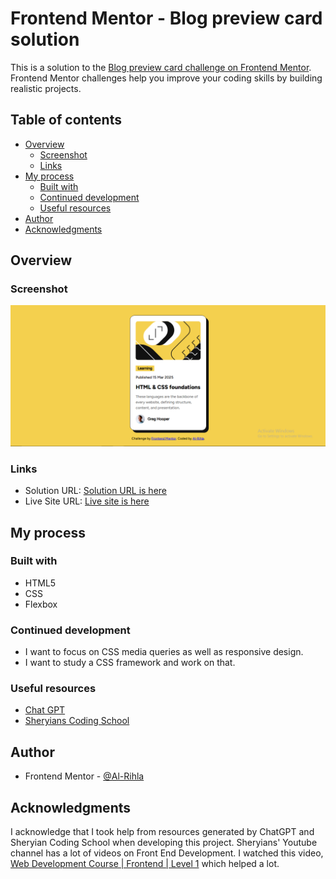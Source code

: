 # Frontend Mentor - Blog preview card solution

This is a solution to the [Blog preview card challenge on Frontend Mentor](https://www.frontendmentor.io/challenges/blog-preview-card-ckPaj01IcS). Frontend Mentor challenges help you improve your coding skills by building realistic projects. 

## Table of contents

- [Overview](#overview)
  - [Screenshot](#screenshot)
  - [Links](#links)
- [My process](#my-process)
  - [Built with](#built-with)
  - [Continued development](#continued-development)
  - [Useful resources](#useful-resources)
- [Author](#author)
- [Acknowledgments](#acknowledgments)


## Overview

### Screenshot

![This is the screenshot of the solution](./Screenshot.PNG)

### Links

- Solution URL: [Solution URL is here]((https://www.frontendmentor.io/solutions/blog-preview-card-built-with-flex-MUHC3UgWqa))
- Live Site URL: [Live site is here](https://al-rihla.github.io/blog-preview-card/)

## My process

### Built with

- HTML5
- CSS
- Flexbox

### Continued development

- I want to focus on CSS media queries as well as responsive design.
- I want to study a CSS framework and work on that.

### Useful resources

- [Chat GPT](https://chatgpt.com/)
- [Sheryians Coding School](https://www.youtube.com/@sheryians)

## Author

- Frontend Mentor - [@Al-Rihla](https://www.frontendmentor.io/profile/Al-Rihla)

## Acknowledgments

I acknowledge that I took help from resources generated by ChatGPT and Sheryian Coding School when developing this project. Sheryians' Youtube channel has a lot of videos on Front End Development. I watched this video, [Web Development Course | Frontend | Level 1](https://www.youtube.com/watch?v=9cmy6AK3IBA) which helped a lot.
